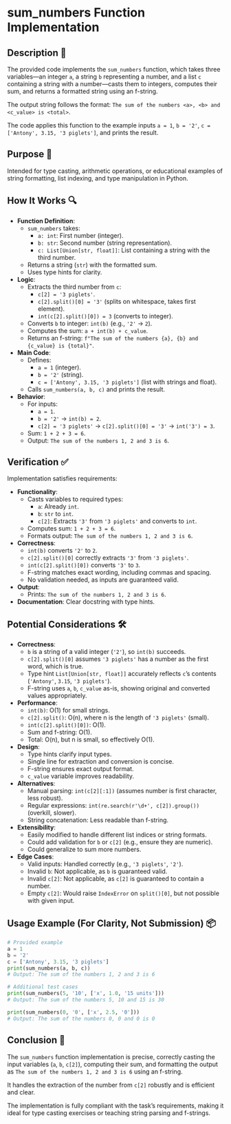 # sum_numbers Function Implementation

## Description 📝

The provided code implements the `sum_numbers` function, which takes three variables—an integer `a`, a string `b` representing a number, and a list `c` containing a string with a number—casts them to integers, computes their sum, and returns a formatted string using an f-string.

The output string follows the format: `The sum of the numbers <a>, <b> and <c_value> is <total>`.

The code applies this function to the example inputs `a = 1`, `b = '2'`, `c = ['Antony', 3.15, '3 piglets']`, and prints the result.

## Purpose 🎯

Intended for type casting, arithmetic operations, or educational examples of string formatting, list indexing, and type manipulation in Python.

## How It Works 🔍

-   **Function Definition**:
    -   `sum_numbers` takes:
        -   `a: int`: First number (integer).
        -   `b: str`: Second number (string representation).
        -   `c: List[Union[str, float]]`: List containing a string with the third number.
    -   Returns a string (`str`) with the formatted sum.
    -   Uses type hints for clarity.
-   **Logic**:
    -   Extracts the third number from `c`:
        -   `c[2] = '3 piglets'`.
        -   `c[2].split()[0] = '3'` (splits on whitespace, takes first element).
        -   `int(c[2].split()[0]) = 3` (converts to integer).
    -   Converts `b` to integer: `int(b)` (e.g., `'2'` → `2`).
    -   Computes the sum: `a + int(b) + c_value`.
    -   Returns an f-string: `f"The sum of the numbers {a}, {b} and {c_value} is {total}"`.
-   **Main Code**:
    -   Defines:
        -   `a = 1` (integer).
        -   `b = '2'` (string).
        -   `c = ['Antony', 3.15, '3 piglets']` (list with strings and float).
    -   Calls `sum_numbers(a, b, c)` and prints the result.
-   **Behavior**:
    -   For inputs:
        -   `a = 1`.
        -   `b = '2'` → `int(b) = 2`.
        -   `c[2] = '3 piglets'` → `c[2].split()[0] = '3'` → `int('3') = 3`.
    -   Sum: `1 + 2 + 3 = 6`.
    -   Output: `The sum of the numbers 1, 2 and 3 is 6`.

## Verification ✅

Implementation satisfies requirements:

-   **Functionality**:
    -   Casts variables to required types:
        -   `a`: Already `int`.
        -   `b`: `str` to `int`.
        -   `c[2]`: Extracts `'3'` from `'3 piglets'` and converts to `int`.
    -   Computes sum: `1 + 2 + 3 = 6`.
    -   Formats output: `The sum of the numbers 1, 2 and 3 is 6`.
-   **Correctness**:
    -   `int(b)` converts `'2'` to `2`.
    -   `c[2].split()[0]` correctly extracts `'3'` from `'3 piglets'`.
    -   `int(c[2].split()[0])` converts `'3'` to `3`.
    -   F-string matches exact wording, including commas and spacing.
    -   No validation needed, as inputs are guaranteed valid.
-   **Output**:
    -   Prints: `The sum of the numbers 1, 2 and 3 is 6`.
-   **Documentation**: Clear docstring with type hints.

## Potential Considerations 🛠️

-   **Correctness**:
    -   `b` is a string of a valid integer (`'2'`), so `int(b)` succeeds.
    -   `c[2].split()[0]` assumes `'3 piglets'` has a number as the first word, which is true.
    -   Type hint `List[Union[str, float]]` accurately reflects `c`’s contents (`'Antony'`, `3.15`, `'3 piglets'`).
    -   F-string uses `a`, `b`, `c_value` as-is, showing original and converted values appropriately.
-   **Performance**:
    -   `int(b)`: O(1) for small strings.
    -   `c[2].split()`: O(n), where n is the length of `'3 piglets'` (small).
    -   `int(c[2].split()[0])`: O(1).
    -   Sum and f-string: O(1).
    -   Total: O(n), but n is small, so effectively O(1).
-   **Design**:
    -   Type hints clarify input types.
    -   Single line for extraction and conversion is concise.
    -   F-string ensures exact output format.
    -   `c_value` variable improves readability.
-   **Alternatives**:
    -   Manual parsing: `int(c[2][:1])` (assumes number is first character, less robust).
    -   Regular expressions: `int(re.search(r'\d+', c[2]).group())` (overkill, slower).
    -   String concatenation: Less readable than f-string.
-   **Extensibility**:
    -   Easily modified to handle different list indices or string formats.
    -   Could add validation for `b` or `c[2]` (e.g., ensure they are numeric).
    -   Could generalize to sum more numbers.
-   **Edge Cases**:
    -   Valid inputs: Handled correctly (e.g., `'3 piglets'`, `'2'`).
    -   Invalid `b`: Not applicable, as `b` is guaranteed valid.
    -   Invalid `c[2]`: Not applicable, as `c[2]` is guaranteed to contain a number.
    -   Empty `c[2]`: Would raise `IndexError` on `split()[0]`, but not possible with given input.

## Usage Example (For Clarity, Not Submission) 📦

```python
# Provided example
a = 1
b = '2'
c = ['Antony', 3.15, '3 piglets']
print(sum_numbers(a, b, c))
# Output: The sum of the numbers 1, 2 and 3 is 6

# Additional test cases
print(sum_numbers(5, '10', ['x', 1.0, '15 units']))
# Output: The sum of the numbers 5, 10 and 15 is 30

print(sum_numbers(0, '0', ['x', 2.5, '0']))
# Output: The sum of the numbers 0, 0 and 0 is 0
```

## Conclusion 🚀

The `sum_numbers` function implementation is precise, correctly casting the input variables (`a`, `b`, `c[2]`), computing their sum, and formatting the output as `The sum of the numbers 1, 2 and 3 is 6` using an f-string.

It handles the extraction of the number from `c[2]` robustly and is efficient and clear.

The implementation is fully compliant with the task’s requirements, making it ideal for type casting exercises or teaching string parsing and f-strings.
